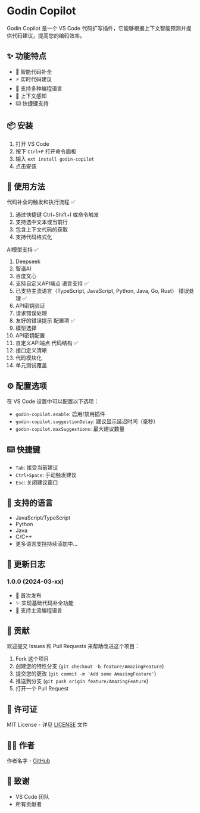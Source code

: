 # Godin Copilot

Godin Copilot 是一个 VS Code 代码扩写插件，它能够根据上下文智能预测并提供代码建议，提高您的编码效率。

## ✨ 功能特点

- 🤖 智能代码补全
- ⚡️ 实时代码建议
- 🎯 支持多种编程语言
- 🔄 上下文感知
- ⌨️ 快捷键支持

## 📦 安装

1. 打开 VS Code
2. 按下 `Ctrl+P` 打开命令面板
3. 输入 `ext install godin-copilot`
4. 点击安装

## 🚀 使用方法

代码补全的触发和执行流程 ✅
1. 通过快捷键 Ctrl+Shift+I 或命令触发
2. 支持选中文本或当前行
3. 包含上下文代码的获取
4. 支持代码格式化

AI模型支持 ✅
1. Deepseek
2. 智谱AI
3. 百度文心
4. 支持自定义API端点
语言支持 ✅
1. 已支持主流语言（TypeScript, JavaScript, Python, Java, Go, Rust）
错误处理 ✅
1. API密钥验证
2. 请求错误处理
3. 友好的错误提示
配置项 ✅
1. 模型选择
2. API密钥配置
3. 自定义API端点
代码结构 ✅
1. 接口定义清晰
2. 代码模块化
3. 单元测试覆盖

## ⚙️ 配置选项

在 VS Code 设置中可以配置以下选项：

* `godin-copilot.enable`: 启用/禁用插件
* `godin-copilot.suggestionDelay`: 建议显示延迟时间（毫秒）
* `godin-copilot.maxSuggestions`: 最大建议数量

## ⌨️ 快捷键

* `Tab`: 接受当前建议
* `Ctrl+Space`: 手动触发建议
* `Esc`: 关闭建议窗口

## 🔧 支持的语言

- JavaScript/TypeScript
- Python
- Java
- C/C++
- 更多语言支持持续添加中...

## 📝 更新日志

### 1.0.0 (2024-03-xx)

- 🎉 首次发布
- ✨ 实现基础代码补全功能
- 🔧 支持主流编程语言

## 🤝 贡献

欢迎提交 Issues 和 Pull Requests 来帮助改进这个项目：

1. Fork 这个项目
2. 创建您的特性分支 (`git checkout -b feature/AmazingFeature`)
3. 提交您的更改 (`git commit -m 'Add some AmazingFeature'`)
4. 推送到分支 (`git push origin feature/AmazingFeature`)
5. 打开一个 Pull Request

## 📄 许可证

MIT License - 详见 [LICENSE](LICENSE) 文件

## 👨‍💻 作者

作者名字 - [GitHub](https://github.com/你的GitHub用户名)

## 🙏 致谢

- VS Code 团队
- 所有贡献者